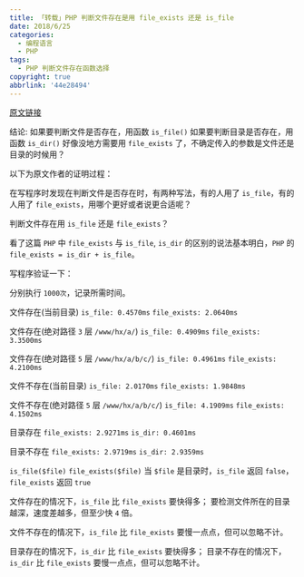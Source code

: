 ```yaml
---
title: 「转载」PHP 判断文件存在是用 file_exists 还是 is_file
date: 2018/6/25
categories:
  - 编程语言
  - PHP
tags:
  - PHP 判断文件存在函数选择
copyright: true
abbrlink: '44e28494'
---
```


[原文链接](https://blog.csdn.net/zmzwll1314/article/details/51550016)

结论:
如果要判断文件是否存在，用函数 `is_file()`
如果要判断目录是否存在，用函数 `is_dir()`
好像没地方需要用 `file_exists` 了，不确定传入的参数是文件还是目录的时候用？

以下为原文作者的证明过程：

在写程序时发现在判断文件是否存在时，有两种写法，有的人用了 `is_file`，有的人用了 `file_exists`，用哪个更好或者说更合适呢？

判断文件存在用 `is_file` 还是 `file_exists`？

看了这篇 `PHP` 中 `file_exists` 与 `is_file`, `is_dir` 的区别的说法基本明白，`PHP` 的 `file_exists = is_dir + is_file`。

写程序验证一下：

分别执行 `1000次`，记录所需时间。

文件存在(当前目录)
`is_file: 0.4570ms`
`file_exists: 2.0640ms`

文件存在(绝对路径 `3` 层 `/www/hx/a/`)
`is_file: 0.4909ms`
`file_exists: 3.3500ms`

文件存在(绝对路径 `5` 层 `/www/hx/a/b/c/`)
`is_file: 0.4961ms`
`file_exists: 4.2100ms`

文件不存在(当前目录)
`is_file: 2.0170ms`
`file_exists: 1.9848ms`

文件不存在(绝对路径 `5` 层 `/www/hx/a/b/c/`)
`is_file: 4.1909ms`
`file_exists: 4.1502ms`

目录存在
`file_exists: 2.9271ms`
`is_dir: 0.4601ms`

目录不存在
`file_exists: 2.9719ms`
`is_dir: 2.9359ms`

`is_file($file)`
`file_exists($file)`
当 `$file` 是目录时，`is_file` 返回 `false`，`file_exists` 返回 `true`

文件存在的情况下，`is_file` 比 `file_exists` 要快得多；
要检测文件所在的目录越深，速度差越多，但至少快 `4` 倍。

文件不存在的情况下，`is_file` 比 `file_exists` 要慢一点点，但可以忽略不计。

目录存在的情况下，`is_dir` 比 `file_exists` 要快得多；
目录不存在的情况下，`is_dir` 比 `file_exists` 要慢一点点，但可以忽略不计。